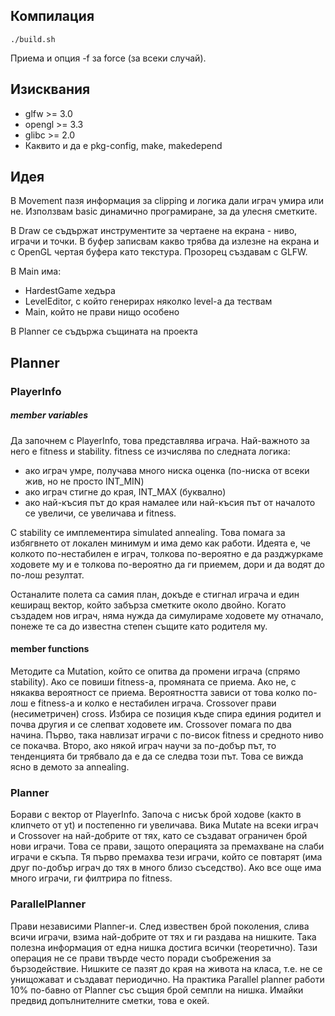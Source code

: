 ## Компилация

```
./build.sh
```
Приема и опция -f за force (за всеки случай).

## Изисквания

* glfw >= 3.0
* opengl >= 3.3
* glibc >= 2.0
* Каквито и да е pkg-config, make, makedepend

## Идея

В Movement пазя информация за clipping и логика дали играч умира или не. Използвам basic динамично програмиране,
за да улесня сметките.

В Draw се съдържат инструментите за чертаене на екрана - ниво, играчи и точки. В буфер записвам какво трябва да
излезне на екрана и с OpenGL чертая буфера като текстура. Прозорец създавам с GLFW.

В Main има:
* HardestGame хедъра
* LevelEditor, с който генерирах няколко level-a да тествам
* Main, който не прави нищо особено

В Planner се съдържа същината на проекта

## Planner

### PlayerInfo

##### member variables
Да започнем с PlayerInfo, това представлява играча. Най-важното за него е fitness и stability. fitness се изчислява
по следната логика:
* ако играч умре, получава много ниска оценка (по-ниска от всеки жив, но не просто INT\_MIN)
* ако играч стигне до края, INT\_MAX (буквално)
* ако най-късия път до края намалее или най-късия път от началото се увеличи, се увеличава и fitness.

С stability се имплементира simulated annealing. Това помага за избягвнето от локален минимум и има демо как работи.
Идеята е, че колкото по-нестабилен е играч, толкова по-вероятно е да разджуркаме ходовете му и е толкова по-вероятно
да ги приемем, дори и да водят до по-лош резултат.

Останалите полета са самия план, докъде е стигнал играча и един кеширащ вектор, който забърза сметките около двойно.
Когато създадем нов играч, няма нужда да симулираме ходовете му отначало, понеже те са до известна степен същите като
родителя му.

#### member functions
Методите са Mutation, който се опитва да промени играча (спрямо stability). Ако се повиши fitness-a, промяната се приема.
Ако не, с някаква вероятност се приема. Вероятността зависи от това колко по-лош е fitness-a и колко е нестабилен играча.
Crossover прави (несиметричен) cross. Избира се позиция къде спира единия родител и почва другия и се слепват ходовете им.
Crossover помага по два начина. Първо, така навлизат играчи с по-висок fitness и средното ниво се покачва. Второ, ако някой
играч научи за по-добър път, то тенденцията би трябвало да е да се следва този път. Това се вижда ясно в демото за annealing.

### Planner
Борави с вектор от PlayerInfo. Започа с нисък брой ходове (както в клипчето от yt) и постепенно ги увеличава. Вика Mutate на всеки
играч и Crossover на най-добрите от тях, като се създават ограничен брой нови играчи. Това се прави, защото операцията за
премахване на слаби играчи е скъпа. Тя първо премахва тези играчи, който се повтарят (има друг по-добър играч до тях в много
близо съседство). Ако все още има много играчи, ги филтрира по fitness.

### ParallelPlanner
Прави независими Planner-и. След извествен брой поколения, слива всичи играчи, взима най-добрите от тях и ги раздава на нишките.
Така полезна информация от една нишка достига всички (теоретично). Тази операция не се прави твърде често поради съобрежения за бързодействие. Нишките се пазят до края на живота на класа, т.е. не се унищожават и създават периодично. На практика Parallel
planner работи 10% по-бавно от Planner със същия брой семпли на нишка. Имайки предвид допълнителните сметки, това е окей.
